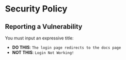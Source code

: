 # Security Policy

## Reporting a Vulnerability

You must input an expressive title:

- **DO THIS**: `The login page redirects to the docs page`
- **NOT THIS**: `Login Not Working!`
